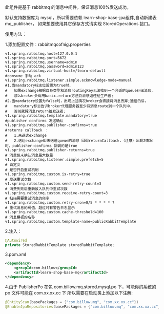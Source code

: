 此组件是基于 rabbitmq 的消息中间件，保证消息100%发送成功。

默认支持数据库为 mysql，所以需要依赖 learn-shop-base-jpa组件,自动新建表mq_publisher，
如果想要使用其它保存方式请实现 StoredOperations 接口。

使用方法：

1.添加配置文件：rabbitmqcofnig.properties
```properties
v1.spring.rabbitmq.host=127.0.0.1
v1.spring.rabbitmq.port=5672
v1.spring.rabbitmq.username=admin
v1.spring.rabbitmq.password=admin123
v1.spring.rabbitmq.virtual-host=/learn-default
#consume 手动 ack
v1.spring.rabbitmq.listener.simple.acknowledge-mode=manual
#1.当mandatory标志位设置为true时，
#   如果exchange根据自身类型和消息routingKey无法找到一个合适的queue存储消息，
#   那么broker会调用basic.return方法将消息返还给生产者;
#2.当mandatory设置为false时，出现上述情况broker会直接将消息丢弃;通俗的讲，
#   mandatory标志告诉broker代理服务器至少将消息route到一个队列中，
#   否则就将消息return给发送者;
v1.spring.rabbitmq.template.mandatory=true
#publisher confirms 发送确认
v1.spring.rabbitmq.publisher-confirms=true
#returns callback ：
#   1.未送达exchange
#   2.送达exchange却未送道queue的消息 回调returnCallback.（注意）出现2情况时，publisher-confirms 回调的是true
v1.spring.rabbitmq.publisher-returns=true
# 消费但未确认消息最大数量
v1.spring.rabbitmq.listener.simple.prefetch=5
# 自定义
# 是否开启重试机制
v1.spring.rabbitmq.custom.is-retry=true
# 发送重试次数
v1.spring.rabbitmq.custom.send-retry-count=3
# 消费失败后重新放入队列中重试次数
v1.spring.rabbitmq.custom.receive-retry-count=3
# 扫描需要重试消息的频率
v1.spring.rabbitmq.custom.retry-cron=0/5 * * * * ?
# 重试消息的阀值，超过时有警告日志显示
v1.spring.rabbitmq.custom.cache-threshold=100
# 消息模板的名称
v1.spring.rabbitmq.custom.template-name=publicRabbitTemplate
```

2.注入：
```java
@Autowired
private StoredRabbitTemplate storedRabbitTemplate;
```

3.pom.xml
```xml
<dependency>
    <groupId>com.billow</groupId>
    <artifactId>learn-shop-base-mq</artifactId>
</dependency>
```

4.由于 PublisherPo 在包 com.billow.mq.stored.mysql.po 下，可能你的系统的 po 文件可能在 com.xx.xx.cc 下
所以需要在启动类上添加以下注解:
```java
@EntityScan(basePackages = {"com.billow.mq", "com.xx.xx.cc"})
@EnableJpaRepositories(basePackages = {"com.billow.mq", "com.xx.xx.cc"})
```
